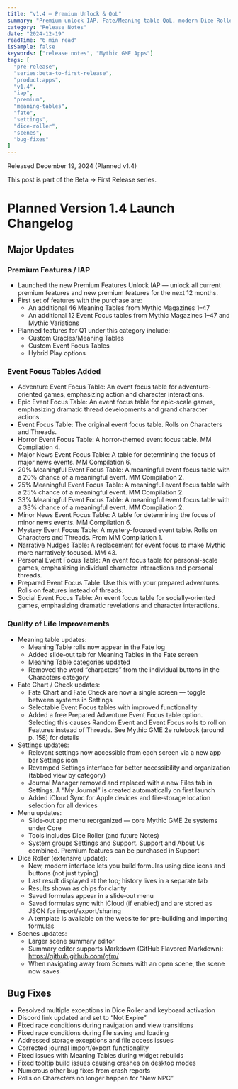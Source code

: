 ```yaml
---
title: "v1.4 — Premium Unlock & QoL"
summary: "Premium unlock IAP, Fate/Meaning table QoL, modern Dice Roller UI, and streamlined settings"
category: "Release Notes"
date: "2024-12-19"
readTime: "6 min read"
isSample: false
keywords: ["release notes", "Mythic GME Apps"]
tags: [
  "pre-release",
  "series:beta-to-first-release",
  "product:apps",
  "v1.4",
  "iap",
  "premium",
  "meaning-tables",
  "fate",
  "settings",
  "dice-roller",
  "scenes",
  "bug-fixes"
]
---
```


Released December 19, 2024 (Planned v1.4)

This post is part of the Beta → First Release series.

# Planned Version 1.4 Launch Changelog

## Major Updates

### Premium Features / IAP
- Launched the new Premium Features Unlock IAP — unlock all current premium features and new premium features for the next 12 months.
- First set of features with the purchase are:
  - An additional 46 Meaning Tables from Mythic Magazines 1–47
  - An additional 12 Event Focus tables from Mythic Magazines 1–47 and Mythic Variations
- Planned features for Q1 under this category include:
  - Custom Oracles/Meaning Tables
  - Custom Event Focus Tables
  - Hybrid Play options

### Event Focus Tables Added
- Adventure Event Focus Table: An event focus table for adventure-oriented games, emphasizing action and character interactions.
- Epic Event Focus Table: An event focus table for epic-scale games, emphasizing dramatic thread developments and grand character actions.
- Event Focus Table: The original event focus table. Rolls on Characters and Threads.
- Horror Event Focus Table: A horror-themed event focus table. MM Compilation 4.
- Major News Event Focus Table: A table for determining the focus of major news events. MM Compilation 6.
- 20% Meaningful Event Focus Table: A meaningful event focus table with a 20% chance of a meaningful event. MM Compilation 2.
- 25% Meaningful Event Focus Table: A meaningful event focus table with a 25% chance of a meaningful event. MM Compilation 2.
- 33% Meaningful Event Focus Table: A meaningful event focus table with a 33% chance of a meaningful event. MM Compilation 2.
- Minor News Event Focus Table: A table for determining the focus of minor news events. MM Compilation 6.
- Mystery Event Focus Table: A mystery-focused event table. Rolls on Characters and Threads. From MM Compilation 1.
- Narrative Nudges Table: A replacement for event focus to make Mythic more narratively focused. MM 43.
- Personal Event Focus Table: An event focus table for personal-scale games, emphasizing individual character interactions and personal threads.
- Prepared Event Focus Table: Use this with your prepared adventures. Rolls on features instead of threads.
- Social Event Focus Table: An event focus table for socially-oriented games, emphasizing dramatic revelations and character interactions.

### Quality of Life Improvements
- Meaning table updates:
  - Meaning Table rolls now appear in the Fate log
  - Added slide‑out tab for Meaning Tables in the Fate screen
  - Meaning Table categories updated
  - Removed the word “characters” from the individual buttons in the Characters category
- Fate Chart / Check updates:
  - Fate Chart and Fate Check are now a single screen — toggle between systems in Settings
  - Selectable Event Focus tables with improved functionality
  - Added a free Prepared Adventure Event Focus table option. Selecting this causes Random Event and Event Focus rolls to roll on Features instead of Threads. See Mythic GME 2e rulebook (around p. 158) for details
- Settings updates:
  - Relevant settings now accessible from each screen via a new app bar Settings icon
  - Revamped Settings interface for better accessibility and organization (tabbed view by category)
  - Journal Manager removed and replaced with a new Files tab in Settings. A “My Journal” is created automatically on first launch
  - Added iCloud Sync for Apple devices and file‑storage location selection for all devices
- Menu updates:
  - Slide‑out app menu reorganized — core Mythic GME 2e systems under Core
  - Tools includes Dice Roller (and future Notes)
  - System groups Settings and Support. Support and About Us combined. Premium features can be purchased in Support
- Dice Roller (extensive update):
  - New, modern interface lets you build formulas using dice icons and buttons (not just typing)
  - Last result displayed at the top; history lives in a separate tab
  - Results shown as chips for clarity
  - Saved formulas appear in a slide‑out menu
  - Saved formulas sync with iCloud (if enabled) and are stored as JSON for import/export/sharing
  - A template is available on the website for pre‑building and importing formulas
- Scenes updates:
  - Larger scene summary editor
  - Summary editor supports Markdown (GitHub Flavored Markdown): https://github.github.com/gfm/
  - When navigating away from Scenes with an open scene, the scene now saves

## Bug Fixes
- Resolved multiple exceptions in Dice Roller and keyboard activation
- Discord link updated and set to “Not Expire”
- Fixed race conditions during navigation and view transitions
- Fixed race conditions during file saving and loading
- Addressed storage exceptions and file access issues
- Corrected journal import/export functionality
- Fixed issues with Meaning Tables during widget rebuilds
- Fixed tooltip build issues causing crashes on desktop modes
- Numerous other bug fixes from crash reports
- Rolls on Characters no longer happen for “New NPC”
